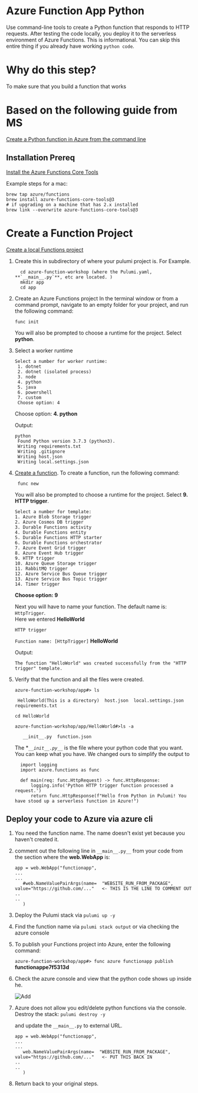 
# Azure Function App Python

Use command-line tools to create a Python function that responds to HTTP requests. 
After testing the code locally, you deploy it to the serverless environment of Azure Functions.
This is informational. You can skip this entire thing if you already have working `python code`.

# Why do this step?
To make sure that you build a function that works

# Based on the following guide from MS
[Create a Python function in Azure from the command line](https://docs.microsoft.com/en-us/azure/azure-functions/create-first-function-cli-python?tabs=azure-cli%2Cbash%2Cbrowser)

## Installation Prereq

[Install the Azure Functions Core Tools](https://docs.microsoft.com/en-us/azure/azure-functions/functions-run-local?tabs=macos%2Ccsharp%2Cbash#install-the-azure-functions-core-tools)

Example steps for a mac:  

```
brew tap azure/functions
brew install azure-functions-core-tools@3
# if upgrading on a machine that has 2.x installed
brew link --overwrite azure-functions-core-tools@3
```
    
# Create a Function Project
[Create a local Functions project](https://docs.microsoft.com/en-us/azure/azure-functions/functions-run-local?tabs=macos%2Ccsharp%2Cbash#create-a-local-functions-project)

1. Create this in subdirectory of where your pulumi project is.  For Example.
   ```
     cd azure-function-workshop (where the Pulumi.yaml, **`__main__.py`**, etc are located. )
     mkdir app
     cd app

   ```

1. Create an Azure Functions project
   In the terminal window or from a command prompt, navigate to an empty folder for your project, and run the following command:
    ```
    func init
    ```
    You will also be prompted to choose a runtime for the project. Select **python**.

1. Select a worker runtime
   ```
   Select a number for worker runtime:
    1. dotnet
    2. dotnet (isolated process)
    3. node
    4. python
    5. java
    6. powershell
    7. custom
    Choose option: 4
   ```
   Choose option: **4. python**

   Output:

   ```
   python
    Found Python version 3.7.3 (python3).
    Writing requirements.txt
    Writing .gitignore
    Writing host.json
    Writing local.settings.json
   ```

1. [Create a function](https://docs.microsoft.com/en-us/azure/azure-functions/functions-run-local?tabs=macos%2Ccsharp%2Cbash#create-func).
   To create a function, run the following command:

    ```
     func new
    ```

    You will also be prompted to choose a runtime for the project. Select **9. HTTP trigger**.

    ```
    Select a number for template:
    1. Azure Blob Storage trigger
    2. Azure Cosmos DB trigger
    3. Durable Functions activity
    4. Durable Functions entity
    5. Durable Functions HTTP starter
    6. Durable Functions orchestrator
    7. Azure Event Grid trigger
    8. Azure Event Hub trigger
    9. HTTP trigger
    10. Azure Queue Storage trigger
    11. RabbitMQ trigger
    12. Azure Service Bus Queue trigger
    13. Azure Service Bus Topic trigger
    14. Timer trigger
    
   ```
    **Choose option: 9**

    Next you will have to name your function.  The default name is: `HttpTrigger`.  
    Here we entered **HelloWorld**  

    
    `HTTP trigger`

    `Function name: [HttpTrigger]` **HelloWorld**

    Output:

    ```
    The function "HelloWorld" was created successfully from the "HTTP trigger" template.
    ```

1. Verify that the function and all the files were created.

   `azure-function-workshop/app#> ls`

   ```
    HelloWorld(This is a directory)  host.json  local.settings.json  requirements.txt
   ```

   `cd HelloWorld`

   `azure-function-workshop/app/HelloWorld#>ls -a`
   
   ```
      __init__.py  function.json
   ```
   
   The **`__init__.py__`* is the file where your python code that you want.  
   You can keep what you have.  We changed ours to simplify the output to
   ```
     import logging
     import azure.functions as func

     def main(req: func.HttpRequest) -> func.HttpResponse:
         logging.info('Python HTTP trigger function processed a request.')
         return func.HttpResponse(f"Hello from Python in Pulumi! You have stood up a serverless function in Azure!")
   ```
## Deploy your code to Azure via azure cli

1. You need the function name.  The name doesn't exist yet
   because you haven't created it.

1. comment out the following line in `__main__.py__` from your code from the section where the **web.WebApp** is:

   ```
   app = web.WebApp("functionapp", 
   ...
   ...
      #web.NameValuePairArgs(name=  "WEBSITE_RUN_FROM_PACKAGE", value="https://github.com/..."   <- THIS IS THE LINE TO COMMENT OUT
   ..
   ..
      )
   ``` 

1. Deploy the Pulumi stack via `pulumi up -y`

1. Find the function name via `pulumi stack output` or via checking the azure console

1. To publish your Functions project into Azure, enter the following command:

   `azure-function-workshop/app#> func azure functionapp publish` **functionappe7f5313d**

1. Check the azure console and view that the python code shows up inside he.

   <img src="images/python_function_uploaded_to_azure_function_via_cli.png" alt = Add HelloWithPython Code>
   

1. Azure does not allow you edit/delete python functions via the console.  
   Destroy the stack:  `pulumi destroy -y` 

   and update the ```__main__.py``` to external URL.   
   ```
   app = web.WebApp("functionapp", 
   ...
   ...
      web.NameValuePairArgs(name=  "WEBSITE_RUN_FROM_PACKAGE", value="https://github.com/..."   <- PUT THIS BACK IN
   ..
   ..
      )
   ``` 
1. Return back to your original steps.